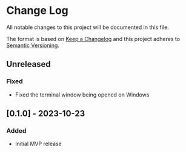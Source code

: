 # Change Log
All notable changes to this project will be documented in this file.
 
The format is based on [Keep a Changelog](http://keepachangelog.com/)
and this project adheres to [Semantic Versioning](http://semver.org/).

## Unreleased
### Fixed
- Fixed the terminal window being opened on Windows

## [0.1.0] - 2023-10-23
### Added
- Initial MVP release
